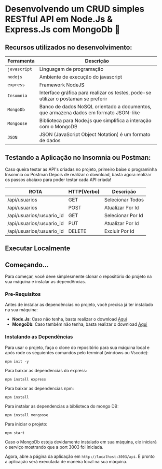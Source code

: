 # Desenvolvendo um CRUD simples RESTful API em Node.Js & Express.Js com MongoDb 🚀

## Recursos utilizados no desenvolvimento:

| Ferramenta | Descrição |
| --- | --- |
| `javascript` | Linguagem de programação |
| `nodejs` | Ambiente de execução do javascript|
| `express` | Framework NodeJS |
| `Insomnia` | Interface gráfica para realizar os testes, pode-se utilizar o postaman se preferir|
| `MongoDb` | Banco de dados NoSQL orientado a documentos, que armazena dados em formato JSON-like|
| `Mongoose` | Biblioteca para Node.js que simplifica a interação com o MongoDB|
 `JSON` | JSON (JavaScript Object Notation) é um formato de dados|

## Testando a Aplicação no Insomnia ou Postman:

Caso queira testar as API's criadas no projeto, primeiro baixe o programinha Insomnia ou Postman
Depois de realizar o download, basta agora realizar os passos abaiaxo para
poder testar cada API criada!

| ROTA                      | HTTP(Verbo) | Descrição         |
| ------------------------- | ----------- | ----------------- |
| /api/usuarios             | GET         | Selecionar Todos  |
| /api/usuarios             | POST        | Atualizar Por Id  |
| /api/usuarios/:usuario_id | GET         | Selecionar Por Id |
| /api/usuarios/:usuario_id | PUT         | Atualizar Por Id  |
| /api/usuarios/:usuario_id | DELETE      | Excluir Por Id    |

## Executar Localmente

## Começando...

Para começar, você deve simplesmente clonar o repositório do projeto na sua máquina e instalar as dependências.

### Pre-Requisitos

Antes de instalar as dependências no projeto, você precisa já ter instalado na sua máquina:

- **Node.Js**: Caso não tenha, basta realizar o download [Aqui](https://nodejs.org/en/)
- **MongoDb**: Caso também não tenha, basta realizar o download [Aqui](https://www.mongodb.com/download-center#community)

### Instalando as Dependências

Para usar o projeto, faça o clone do repositório para sua máquina local e após rode os seguientes comandos pelo terminal (windows ou Vscode): 

```
npm init -y
```

Para baixar as dependencias do express:

```
npm install express
```

Para baixar as dependencias npm:

```
npm install
```

Para instalar as dependencias a biblioteca do mongo DB:

```
npm install mongoose
```

Para iniciar o projeto:

```
npm start
```

Caso o MongoDb esteja devidamente instalado em sua máquina, ele iniciará o serviço mostrando que a port 3003 foi iniciada.

Agora, abre a página da aplicação em `http://localhost:3003/api`. E pronto a aplicação será executada de maneira local na sua máquina.


